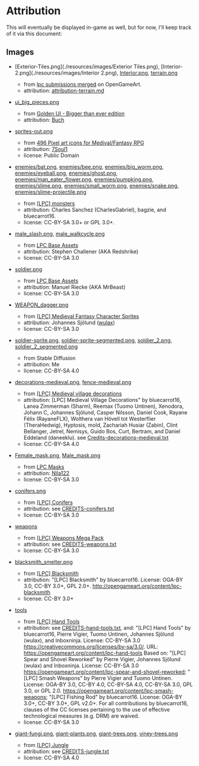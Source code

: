 # Attribution

This will eventually be displayed in-game as well, but for now, I'll keep track of it via this document:

## Images

- [Exterior-Tiles.png](./resources/images/Exterior Tiles.png), [Interior-2.png](./resources/images/Interior 2.png), [Interior.png](./resources/images/Interior.png), [terrain.png](./resources/images/terrain.png) 
  - from [lpc submissions merged](https://opengameart.org/content/lpc-submissions-merged) on OpenGameArt.
  - attribution: [attribution-terrain.md](./attribution/terrain-attribution.md2)

- [ui_big_pieces.png](./resources/images/ui_big_pieces.png) 
   - from [Golden UI - Bigger than ever edition](https://opengameart.org/content/golden-ui-bigger-than-ever-edition)
   - attribution: [Buch](https://opengameart.org/users/buch)

- [sprites-out.png](./resources/images/sprites-out.png)
   - from [496 Pixel art icons for Medival/Fantasy RPG](https://opengameart.org/content/496-pixel-art-icons-for-medievalfantasy-rpg)
   - attribution: [7Soul1](https://www.deviantart.com/7soul1)
   - license: Public Domain

- [enemies/bat.png](./resources/enemies/bat.png), [enemies/bee.png](./resources/enemies/bee.png), [enemies/big_worm.png](./resources/enemies/big_worm.png), [enemies/eyeball.png](./resources/enemies/eyeball.png), [enemies/ghost.png](./resources/enemies/ghost.png), [enemies/man_eater_flower.png](./resources/enemies/man_eater_flower.png), [enemies/pumpking.png](./resources/enemies/pumpking.png), [enemies/slime.png](./resources/enemies/slime.png), [enemies/small_worm.png](./resources/enemies/small_worm.png), [enemies/snake.png](./resources/enemies/snake.png), [enemies/slime-projectile.png](./resources/enemies/slime-projectile.png)
   - from [[LPC] monsters](https://opengameart.org/content/lpc-monsters)
   - attribution: Charles Sanchez (CharlesGabriel), bagzie, and bluecarrot16.
   - license: CC-BY-SA 3.0+ or GPL 3.0+.

- [male_slash.png](./resources/images/male_slash.png), [male_walkcycle.png](./resources/images/male_walkcycle.png)
   - from [LPC Base Assets](https://opengameart.org/content/liberated-pixel-cup-lpc-base-assets-sprites-map-tiles)
   - attribution: Stephen Challener (AKA Redshrike)
   - license: CC-BY-SA 3.0

- [soldier.png](./resources/images/soldier.png)
   - from [LPC Base Assets](https://opengameart.org/content/liberated-pixel-cup-lpc-base-assets-sprites-map-tiles)
   - attribution: Manuel Riecke (AKA MrBeast)
   - license: CC-BY-SA 3.0
   

- [WEAPON_dagger.png](./resources/images/WEAPON_dagger.png)
   - from [[LPC] Medieval Fantasy Character Sprites](https://opengameart.org/content/lpc-medieval-fantasy-character-sprites)
   - attribution: Johannes Sjölund ([wulax](https://opengameart.org/users/wulax))
   - license: CC-BY-SA 3.0

- [soldier-sprite.png](./resources/images/soldier-sprite.png), [soldier-sprite-segmented.png](./resources/images/soldier-sprite-segmented.png), [soldier_2.png](./resources/images/soldier_2.png), [soldier_2_segmented.png](./resources/images/soldier_2_segmented.png)
   - from Stable Diffusion
   - attribution: Me
   - license: CC-BY-SA 4.0

- [decorations-medieval.png](./resources/images/decorations-medieval.png), [fence-medieval.png](./resources/images/fence-medieval.png)
   - from [[LPC] Medieval village decorations](https://opengameart.org/content/lpc-medieval-village-decorations)
   - attribution: [LPC] Medieval Village Decorations" by bluecarrot16, Lanea Zimmerman (Sharm), Reemax (Tuomo Untinen), Xenodora, Johann C, Johannes Sjölund, Casper Nilsson, Daniel Cook, Rayane Félix (RayaneFLX), Wolthera van Hövell tot Westerflier (TheraHedwig), Hyptosis, mold, Zachariah Husiar (Zabin), Clint Bellanger, Jetrel, Nemisys, Guido Bos, Curt, Bertram, and Daniel Eddeland (daneeklu). see [Credits-decorations-medieval.txt](./attribution/CREDITS-decorations-medieval.txt)
   - license: CC-BY-SA 4.0
- [Female_mask.png](./resources/images/Female_mask.png), [Male_mask.png](./resources/images/Male_mask.png)
  - from [LPC Masks](https://opengameart.org/content/lpc-masks)
  - attribution: [Nila122](https://opengameart.org/users/nila122)
  - license: CC-BY-SA 3.0

- [conifers.png](./resources/images/conifers.png)
  - from [[LPC] Conifers](https://opengameart.org/content/lpc-conifers)
  - attribution: see [CREDITS-conifers.txt](./attribution/CREDITS-conifers.txt)
  - license: CC-BY-SA 3.0

- [weapons](./resources/images/weapons)
  - from [[LPC] Weapons Mega Pack](https://opengameart.org/content/lpc-weapons-mega-pack)
  - attribution: see [CREDITS-weapons.txt](./attribution/CREDITS-weapons.txt)
  - license: CC-BY-SA 3.0

- [blacksmith_smelter.png](./resources/images/blacksmith_smelter.png)
  - from [[LPC] Blacksmith](https://opengameart.org/content/lpc-blacksmith)
  - attribution: "[LPC] Blacksmith" by bluecarrot16. License: OGA-BY 3.0, CC-BY 3.0+, GPL 2.0+. http://opengameart.org/content/lpc-blacksmith
  - license: CC-BY 3.0+
- [tools](./resources/images/tools)
  - from [[LPC] Hand Tools](https://opengameart.org/content/lpc-hand-tools)
  - attribution: see [CREDITS-hand-tools.txt](./attribution/CREDITS-hand-tools.txt), and: "[LPC] Hand Tools" by bluecarrot16, Pierre Vigier, Tuomo Untinen, Johannes Sjölund (wulax), and Inboxninja. License: CC-BY-SA 3.0 <https://creativecommons.org/licenses/by-sa/3.0/>. URL: <https://opengameart.org/content/lpc-hand-tools> Based on: "[LPC] Spear and Shovel Reworked" by Pierre Vigier, Johannes Sjölund (wulax) and Inboxninja. License: CC-BY-SA 3.0 <https://opengameart.org/content/lpc-spear-and-shovel-reworked>; "[LPC] Smash Weapons" by Pierre Vigier and Tuomo Untinen. License: OGA-BY 3.0, CC-BY 4.0, CC-BY-SA 4.0, CC-BY-SA 3.0, GPL 3.0, or GPL 2.0. <https://opengameart.org/content/lpc-smash-weapons>; "[LPC] Fishing Rod" by bluecarrot16. License: OGA-BY 3.0+, CC-BY 3.0+, GPL v2.0+. For all contributions by bluecarrot16, clauses of the CC licenses pertaining to the use of effective technological measures (e.g. DRM) are waived.
  - license: CC-BY-SA 3.0

- [giant-fungi.png](./resources/images/giant-fungi.png), [giant-plants.png](./resources/images/giant-plants.png), [giant-trees.png](./resources/images/giant-trees.png), [viney-trees.png](./resources/images/viney-trees.png)
  - from [[LPC] Jungle](https://opengameart.org/content/lpc-jungle)
  - attribution: see [CREDITS-jungle.txt](./attribution/CREDITS-jungle.txt)
  - license: CC-BY-SA 4.0
